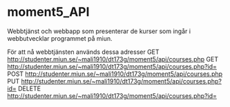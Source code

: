 # moment5_API
Webbtjänst och webbapp som presenterar de kurser som ingår i webbutvecklar programmet på miun.

För att nå webbtjänsten används dessa adresser
GET  http://studenter.miun.se/~mali1910/dt173g/moment5/api/courses.php
GET  http://studenter.miun.se/~mali1910/dt173g/moment5/api/courses.php?id=
POST http://studenter.miun.se/~mali1910/dt173g/moment5/api/courses.php
PUT http://studenter.miun.se/~mali1910/dt173g/moment5/api/courses.php?id=
DELETE http://studenter.miun.se/~mali1910/dt173g/moment5/api/courses.php?id=
